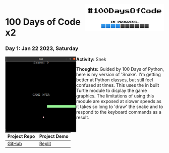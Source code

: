 <img src="https://github.com/ZanClifton/100-days-of-code/blob/main/images/100-days-code.png" width=250px align=right alt="100 Days of Code"/>

# 100 Days of Code x2

### Day 1: Jan 22 2023, Saturday

<img src="https://github.com/ZanClifton/intermediate-python-projects/blob/main/images/snek.png" width=225px align=left alt="Snake Game Over screen"/>

**Activity:** Snek

**Thoughts:** Guided by 100 Days of Python, here is my version of 'Snake'. I'm getting better at Python classes, but still feel confused at times. This uses the in built Turtle module to display the game graphics. The limitations of using this module are exposed at slower speeds as it takes so long to 'draw' the snake and to respond to the keyboard commands as a result.  

| Project Repo | Project Demo |
|:-------------|:-------------|
| [GitHub](https://github.com/ZanClifton/intermediate-python-projects/tree/main/02-snek) | [Replit](https://replit.com/@ZanClifton/snek?v=1) |

#
